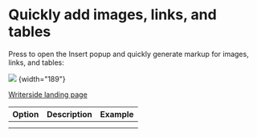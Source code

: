 # Quickly add images, links, and tables

Press <shortcut key="Generate"/> to open the <control>Insert</control> popup
and quickly generate markup for images, links, and tables:

![](generate_popup.png) {width="189"}

[Writerside landing page](https://lp.jetbrains.com/writerside/)

| Option | Description | Example |
|--------|-------------|---------|
|        |             |         |
|        |             |         |

